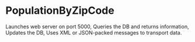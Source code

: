 # PopulationByZipCode
Launches web server on port 5000, Queries the DB and returns information, Updates the DB, Uses XML or JSON-packed messages to transport data.
